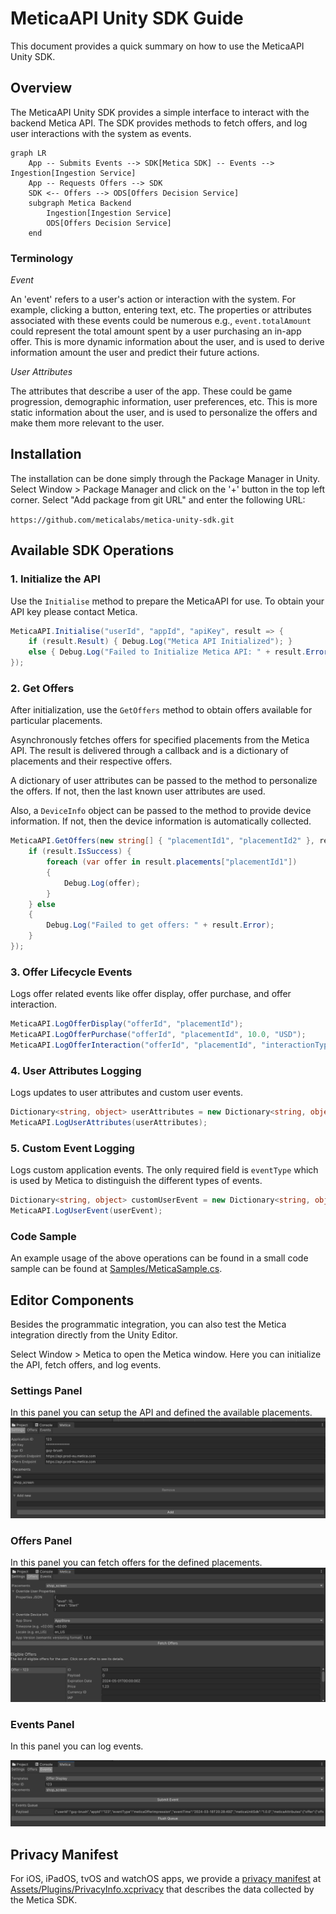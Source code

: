 # MeticaAPI Unity SDK Guide

This document provides a quick summary on how to use the MeticaAPI Unity SDK.

## Overview

The MeticaAPI Unity SDK provides a simple interface to interact with the backend Metica API. The SDK provides methods to fetch offers, and log user interactions with the system as events.


```mermaid
graph LR
    App -- Submits Events --> SDK[Metica SDK] -- Events --> Ingestion[Ingestion Service]
    App -- Requests Offers --> SDK
    SDK <-- Offers --> ODS[Offers Decision Service]
    subgraph Metica Backend
        Ingestion[Ingestion Service]
        ODS[Offers Decision Service]
    end
```

### Terminology
_Event_

An 'event' refers to a user's action or interaction with the system. For example, clicking a button, entering text, etc. The properties or attributes associated with these events could be numerous e.g., `event.totalAmount` could represent the total amount spent by a user purchasing an in-app offer.
This is more dynamic information about the user, and is used to derive information amount the user and predict their future actions.

_User Attributes_

The attributes that describe a user of the app. These could be game progression, demographic information, user preferences, etc. 
This is more static information about the user, and is used to personalize the offers and make them more relevant to the user.

## Installation
The installation can be done simply through the Package Manager in Unity. Select Window > Package Manager and click on the '+' button in the top left corner. Select "Add package from git URL" and enter the following URL:

```https://github.com/meticalabs/metica-unity-sdk.git```

## Available SDK Operations


### 1. Initialize the API

Use the `Initialise` method to prepare the MeticaAPI for use. To obtain your API key please contact Metica. 

```csharp
MeticaAPI.Initialise("userId", "appId", "apiKey", result => { 
    if (result.Result) { Debug.Log("Metica API Initialized"); } 
    else { Debug.Log("Failed to Initialize Metica API: " + result.Error); } 
});
```

### 2. Get Offers

After initialization, use the `GetOffers` method to obtain offers available for particular placements.

Asynchronously fetches offers for specified placements from the Metica API. 
The result is delivered through a callback and is a dictionary of placements and their respective offers.

A dictionary of user attributes can be passed to the method to personalize the offers. If not, then the last known user attributes are used.

Also, a `DeviceInfo` object can be passed to the method to provide device information. If not, then the device information is automatically collected.

```csharp
MeticaAPI.GetOffers(new string[] { "placementId1", "placementId2" }, result => { 
    if (result.IsSuccess) { 
        foreach (var offer in result.placements["placementId1"]) 
        { 
            Debug.Log(offer); 
        } 
    } else 
    { 
        Debug.Log("Failed to get offers: " + result.Error); 
    } 
});
```

### 3. Offer Lifecycle Events

Logs offer related events like offer display, offer purchase, and offer interaction.

```csharp
MeticaAPI.LogOfferDisplay("offerId", "placementId"); 
MeticaAPI.LogOfferPurchase("offerId", "placementId", 10.0, "USD"); 
MeticaAPI.LogOfferInteraction("offerId", "placementId", "interactionType");
```

### 4. User Attributes Logging 

Logs updates to user attributes and custom user events.


```csharp
Dictionary<string, object> userAttributes = new Dictionary<string, object> { { "level", 25 }, { "favoriteItem", "shield" } };
MeticaAPI.LogUserAttributes(userAttributes); 
```

### 5. Custom Event Logging

Logs custom application events. The only required field is `eventType` which is used by Metica to distinguish the different types of events.

```csharp
Dictionary<string, object> customUserEvent = new Dictionary<string, object> { { "eventType", "completed_level" }, { "eventDetails", "level 5" } };
MeticaAPI.LogUserEvent(userEvent);
```
### Code Sample
An example usage of the above operations can be found in a small code sample can be found at [Samples/MeticaSample.cs](Samples/MeticaSample.cs).

## Editor Components

Besides the programmatic integration, you can also test the Metica integration directly from the Unity Editor.

Select Window > Metica to open the Metica window. Here you can initialize the API, fetch offers, and log events.

### Settings Panel
In this panel you can setup the API and defined the available placements.
![SettingsPanel](images/SettingsPanel.png "Settings Panel")

### Offers Panel
In this panel you can fetch offers for the defined placements.
![OffersPanel](images/OffersPanel.png "Offers Panel")

### Events Panel
In this panel you can log events.

![EventsPanel](images/EventsPanel.png "Events Panel")

## Privacy Manifest
For iOS, iPadOS, tvOS and watchOS apps, we provide a [privacy manifest](https://developer.apple.com/documentation/bundleresources/privacy_manifest_files) at [Assets/Plugins/PrivacyInfo.xcprivacy](Assets/Plugins/PrivacyInfo.xcprivacy)
that describes the data collected by the Metica SDK. 

